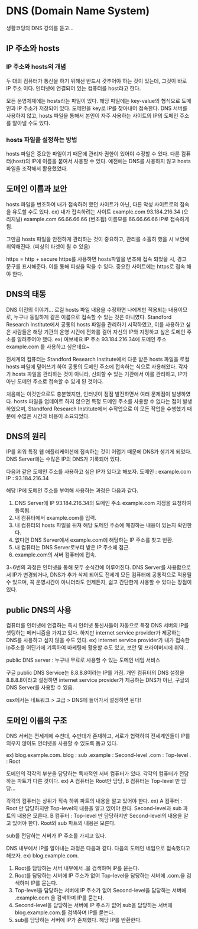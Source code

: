 # DNS (Domain Name System)
생활코딩의 DNS 강의를 듣고...

## IP 주소와 hosts

### IP 주소와 hosts의 개념

두 대의 컴퓨터가 통신을 하기 위해선 반드시 갖추어야 하는 것이 있는데, 그것이 바로 IP 주소 이다.
인터넷에 연결되어 있는 컴퓨터를 host라고 한다.

모든 운영체제에는 hosts라는 파일이 있다.
해당 파일에는 key-value의 형식으로 도메인과 IP 주소가 저장되어 있다.
도메인을 key로 IP를 찾아내어 접속한다.
DNS 서버를 사용하지 않고, hosts 파일을 통해서 본인이 자주 사용하는 사이트의 IP의 도메인 주소를 알아낼 수도 있다.

### hosts 파일을 설정하는 방법

hosts 파일은 중요한 파일이기 때문에 관리자 권한이 있어야 수정할 수 있다.
다른 컴퓨터(host)의 IP에 이름을 붙여서 사용할 수 있다.
예전에는 DNS를 사용하지 않고 hosts 파일을 조작해서 활용했었다.

## 도메인 이름과 보안

hosts 파일을 변조하여 내가 접속하려 했던 사이트가 아닌, 다른 악성 사이트로의 접속을 유도할 수도 있다.
ex) 내가 접속하려는 사이트
example.com 93.184.216.34 (오리지널)
example.com 66.66.66.66 (변조됨)
이름모를 66.66.66.66 IP로 접속하게 됨.

그만큼 hosts 파일을 안전하게 관리하는 것이 중요하고, 관리를 소홀히 했을 시 보안에 취약해진다. (피싱의 타겟이 될 수 있음)

https = http + secure
https를 사용하면 hosts파일을 변조해 접속 되었을 시, 경고 문구를 표시해준다. 이를 통해 피싱을 막을 수 있다.
중요한 사이트에는 https로 접속 해야 한다.

## DNS의 태동

DNS 이전의 이야기...
로컬 hosts 파일 내용을 수정하면 나에게만 적용되는 내용이므로, 누구나 동일하게 같은 이름으로 접속할 수 있는 것은 아니였다.
Standford Research Institute에서 공통의 hosts 파일을 관리하기 시작하였고,
이를 사용하고 싶은 사람들은 해당 기관의 운영 시간에 전화를 걸어 자신의 IP와 지정하고 싶은 도메인 주소를 알려주어야 했다.
ex) 여보세요 IP 주소 93.184.216.34에 도메인 주소 example.com 를 사용하고 싶은데요~

전세계의 컴퓨터는 Standford Research Institute에서 다운 받은 hosts 파일을 로컬 hosts 파일에 덮어쓰기 하여 공통의 도메인 주소에 접속하는 식으로 사용해왔다.
각자가 hosts 파일을 관리하는 것이 아니라, 신뢰할 수 있는 기관에서 이를 관리하고, IP가 아닌 도메인 주소로 접속할 수 있게 된 것이다.

처음에는 이것만으로도 충분했지만, 인터넷이 점점 발전하면서 여러 문제점이 발생하였다.
hosts 파일을 업데이트 하지 않으면 특정 도메인 주소를 사용할 수 없다는 점이 발생하였으며,
Standford Research Institute에서 수작업으로 이 모든 작업을 수행했기 때문에 수많은 시간과 비용이 소요되었다.

## DNS의 원리

IP를 외워 특정 웹 애플리케이션에 접속하는 것이 어렵기 때문에 DNS가 생기게 되었다.
DNS Server에는 수많은 IP의 DNS가 기록되어 있다.

다음과 같은 도메인 주소를 사용하고 싶은 IP가 있다고 해보자.
도메인 : example.com
IP : 93.184.216.34

해당 IP에 도메인 주소를 부여해 사용하는 과정은 다음과 같다.

1. DNS Server에 IP 93.184.216.34의 도메인 주소 example.com 지정을 요청하여 등록됨.
2. 내 컴퓨터에서 example.com를 입력.
3. 내 컴퓨터의 hosts 파일을 뒤져 해당 도메인 주소에 매칭하는 내용이 있는지 확인한다.
4. 없다면 DNS Server에서 example.com에 해당하는 IP 주소를 찾고 반환.
5. 내 컴퓨터는 DNS Server로부터 받은 IP 주소에 접근.
6. example.com의 서버 컴퓨터에 접속.

3~6번의 과정은 인터넷을 통해 모두 순식간에 이루어진다.
DNS Server를 사용함으로서 IP가 변경되거나, DNS가 추가 삭제 되어도 전세계 모든 컴퓨터에 공통적으로 적용될 수 있으며,
꼭 운영시간이 아니더라도 언제든지, 쉽고 간단한게 사용할 수 있다는 장점이 있다.

## public DNS의 사용

컴퓨터를 인터넷에 연결하는 즉시 인터넷 통신사들이 자동으로 특정 DNS 서버의 IP를 셋팅하는 메커니즘을 가지고 있다.
하지만 internet service provider가 제공하는 DNS를 사용하고 싶지 않을 수도 있다.
ex) internet service provider가 내가 접속한 ip주소를 어딘가에 기록하여 마케팅에 활용할 수도 있고, 보안 및 프라이버시에 취약...

public DNS server : 누구나 무료로 사용할 수 있는 도메인 네임 서비스

구글 public DNS Service는 8.8.8.8이라는 IP를 가짐.
개인 컴퓨터의 DNS 설정을 8.8.8.8이라고 설정하면 internet service provider가 제공하는 DNS가 아닌, 구글의 DNS Server를 사용할 수 있음.

osx에서는 네트워크 > 고급 > DNS에 들어가서 설정하면 된다!

## 도메인 이름의 구조

DNS 서버는 전세계에 수천대, 수만대가 존재하고, 서로가 협력하여 전세계인들이 IP를 외우지 않아도 인터넷을 사용할 수 있도록 돕고 있다.

ex) blog.example.com.
blog : sub
.example : Second-level
.com : Top-level
. : Root

도메인의 각각의 부분을 담당하는 독자적인 서버 컴퓨터가 있다.
각각의 컴퓨터가 전담하는 파트가 다른 것이다.
ex) A 컴퓨터는 Root만 담당,
B 컴퓨터는 Top-level 만 담당...

각각의 컴퓨터는 상위가 직속 하위 파트의 내용을 알고 있어야 한다.
ex) A 컴퓨터 : Root 만 담당하지만 Top-level의 내용을 알고 있어야 한다. Second-level과 sub 파트의 내용은 모른다.
B 컴퓨터 : Top-level 만 담당하지만 Second-level의 내용을 알고 있어야 한다. Root와 sub 파트의 내용은 모른다.

sub를 전담하는 서버가 IP 주소를 가지고 있다.

DNS 내부에서 IP를 알아내는 과정은 다음과 같다.
다음의 도메인 네임으로 접속했다고 해보자.
ex) blog.example.com.

1. Root를 담당하는 서버 내부에서 .을 검색하며 IP를 묻는다.
2. Root를 담당하는 서버에 IP 주소가 없어 Top-level을 담당하는 서버에 .com.을 검색하며 IP를 묻는다.
3. Top-level을 담당하는 서버에 IP 주소가 없어 Second-level을 담당하는 서버에 .example.com.을 검색하며 IP를 묻는다.
4. Second-level을 담당하는 서버에 IP 주소가 없어 sub을 담당하는 서버에 blog.example.com.를 검색하며 IP를 묻는다.
5. sub를 담당하는 서버에 IP가 존재했다. 해당 IP를 반환한다.
